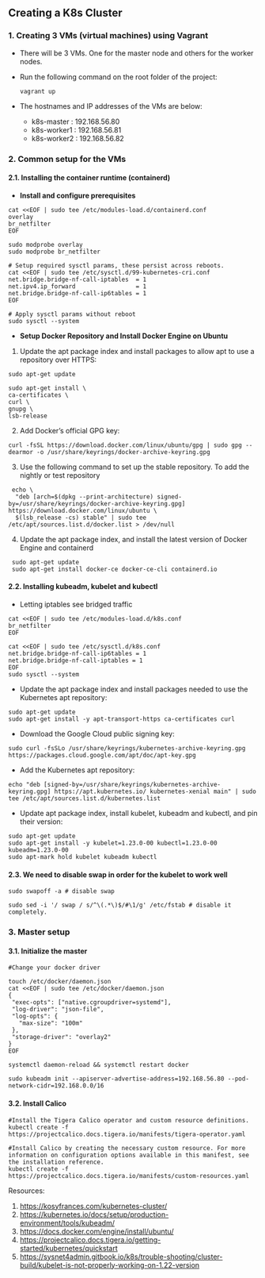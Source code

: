 ## Creating a K8s Cluster

### 1. Creating 3 VMs (virtual machines) using Vagrant
- There will be 3 VMs. One for the master node and others for the worker nodes.

- Run the following command on the root folder of the project:

    ```vagrant up```

- The hostnames and IP addresses of the VMs are below:
  - k8s-master  : 192.168.56.80
  - k8s-worker1 : 192.168.56.81
  - k8s-worker2 : 192.168.56.82

### 2. Common setup for the VMs

#### 2.1. Installing the container runtime (containerd)


- **Install and configure prerequisites**
 
```
cat <<EOF | sudo tee /etc/modules-load.d/containerd.conf
overlay
br_netfilter
EOF

sudo modprobe overlay
sudo modprobe br_netfilter

# Setup required sysctl params, these persist across reboots.
cat <<EOF | sudo tee /etc/sysctl.d/99-kubernetes-cri.conf
net.bridge.bridge-nf-call-iptables  = 1
net.ipv4.ip_forward                 = 1
net.bridge.bridge-nf-call-ip6tables = 1
EOF

# Apply sysctl params without reboot
sudo sysctl --system
```

- **Setup Docker Repository and Install Docker Engine on Ubuntu**

1. Update the apt package index and install packages to allow apt to use a repository over HTTPS:

 ```sudo apt-get update```

 ```
 sudo apt-get install \
 ca-certificates \
 curl \
 gnupg \
 lsb-release
 ```

2. Add Docker’s official GPG key:

```
curl -fsSL https://download.docker.com/linux/ubuntu/gpg | sudo gpg --dearmor -o /usr/share/keyrings/docker-archive-keyring.gpg
```

3. Use the following command to set up the stable repository. To add the nightly or test repository
```
 echo \
  "deb [arch=$(dpkg --print-architecture) signed-by=/usr/share/keyrings/docker-archive-keyring.gpg] https://download.docker.com/linux/ubuntu \
  $(lsb_release -cs) stable" | sudo tee /etc/apt/sources.list.d/docker.list > /dev/null
```

4. Update the apt package index, and install the latest version of Docker Engine and containerd
```
 sudo apt-get update
 sudo apt-get install docker-ce docker-ce-cli containerd.io
```


#### 2.2. Installing kubeadm, kubelet and kubectl

- Letting iptables see bridged traffic 
```
cat <<EOF | sudo tee /etc/modules-load.d/k8s.conf
br_netfilter
EOF

cat <<EOF | sudo tee /etc/sysctl.d/k8s.conf
net.bridge.bridge-nf-call-ip6tables = 1
net.bridge.bridge-nf-call-iptables = 1
EOF
sudo sysctl --system
```

- Update the apt package index and install packages needed to use the Kubernetes apt repository:
```
sudo apt-get update
sudo apt-get install -y apt-transport-https ca-certificates curl
```

- Download the Google Cloud public signing key:
```
sudo curl -fsSLo /usr/share/keyrings/kubernetes-archive-keyring.gpg https://packages.cloud.google.com/apt/doc/apt-key.gpg
```

- Add the Kubernetes apt repository:
```
echo "deb [signed-by=/usr/share/keyrings/kubernetes-archive-keyring.gpg] https://apt.kubernetes.io/ kubernetes-xenial main" | sudo tee /etc/apt/sources.list.d/kubernetes.list
```

- Update apt package index, install kubelet, kubeadm and kubectl, and pin their version:
```
sudo apt-get update
sudo apt-get install -y kubelet=1.23.0-00 kubectl=1.23.0-00 kubeadm=1.23.0-00
sudo apt-mark hold kubelet kubeadm kubectl
```

#### 2.3. We need to disable swap in order for the kubelet to work well

```
sudo swapoff -a # disable swap
```

```
sudo sed -i '/ swap / s/^\(.*\)$/#\1/g' /etc/fstab # disable it completely.
```

### 3. Master setup 

#### 3.1. Initialize the master

```
#Change your docker driver

touch /etc/docker/daemon.json
cat <<EOF | sudo tee /etc/docker/daemon.json
{
 "exec-opts": ["native.cgroupdriver=systemd"],
 "log-driver": "json-file",
 "log-opts": {
   "max-size": "100m"
 },
 "storage-driver": "overlay2"
}
EOF

systemctl daemon-reload && systemctl restart docker
```

```
sudo kubeadm init --apiserver-advertise-address=192.168.56.80 --pod-network-cidr=192.168.0.0/16
```

#### 3.2. Install Calico

```
#Install the Tigera Calico operator and custom resource definitions.
kubectl create -f https://projectcalico.docs.tigera.io/manifests/tigera-operator.yaml

#Install Calico by creating the necessary custom resource. For more information on configuration options available in this manifest, see the installation reference.
kubectl create -f https://projectcalico.docs.tigera.io/manifests/custom-resources.yaml
```




Resources:
1. https://kosyfrances.com/kubernetes-cluster/
2. https://kubernetes.io/docs/setup/production-environment/tools/kubeadm/
3. https://docs.docker.com/engine/install/ubuntu/
4. https://projectcalico.docs.tigera.io/getting-started/kubernetes/quickstart
5. https://sysnet4admin.gitbook.io/k8s/trouble-shooting/cluster-build/kubelet-is-not-properly-working-on-1.22-version